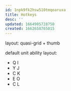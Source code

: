 ```yaml
---
id: 1npk9fk2hsw510tmqoaruxa
title: Hotkeys
desc: ''
updated: 1664905728750
created: 1662658765015
---
```


layout:
  quasi-grid + thumb

default unit ability layout:
  - Q I
  - Y J
  - C K
  - E O
  - C L

  
